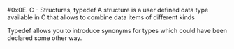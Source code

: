 #0x0E. C - Structures, typedef
A structure is a user defined data type available
in C that allows to combine data items of
different kinds

Typedef allows you to introduce synonyms for types which could have been declared some other way.
